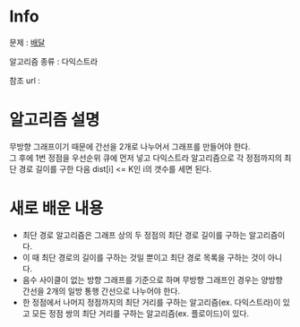 # Info

  

문제 : [배달](https://programmers.co.kr/learn/courses/30/lessons/12978)

알고리즘 종류 : 다익스트라

참조 url :

  

# 알고리즘 설명
무방향 그래프이기 때문에 간선을 2개로 나누어서 그래프를 만들어야 한다.  
그 후에 1번 정점을 우선순위 큐에 먼저 넣고 다익스트라 알고리즘으로 각 정점까지의 최단 경로 길이를 구한 다음 dist[i] <= K인 i의 갯수를 세면 된다.


# 새로 배운 내용
- 최단 경로 알고리즘은 그래프 상의 두 정점의 최단 경로 길이를 구하는 알고리즘이다.  
- 이 때 최단 경로의 길이를 구하는 것일 뿐이고 최단 경로 목록을 구하는 것이 아니다.  
- 음수 사이클이 없는 방향 그래프를 기준으로 하며 무방향 그래프인 경우는 양방향 간선을 2개의 일방 통행 간선으로 나누어야 한다.  
- 한 정점에서 나머지 정점까지의 최단 거리를 구하는 알고리즘(ex. 다익스트라)이 있고 모든 정점 쌍의 최단 거리를 구하는 알고리즘(ex. 플로이드)이 있다.
